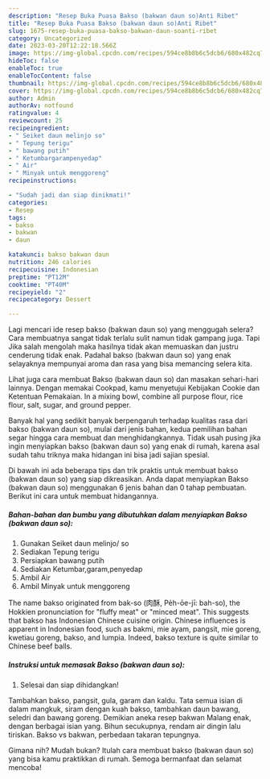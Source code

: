 ```yaml
---
description: "Resep Buka Puasa Bakso (bakwan daun so)Anti Ribet"
title: "Resep Buka Puasa Bakso (bakwan daun so)Anti Ribet"
slug: 1675-resep-buka-puasa-bakso-bakwan-daun-soanti-ribet
category: Uncategorized
date: 2023-03-20T12:22:18.566Z
image: https://img-global.cpcdn.com/recipes/594ce8b8b6c5dcb6/680x482cq70/bakso-bakwan-daun-so-foto-resep-utama.jpg
hideToc: false
enableToc: true
enableTocContent: false
thumbnail: https://img-global.cpcdn.com/recipes/594ce8b8b6c5dcb6/680x482cq70/bakso-bakwan-daun-so-foto-resep-utama.jpg
cover: https://img-global.cpcdn.com/recipes/594ce8b8b6c5dcb6/680x482cq70/bakso-bakwan-daun-so-foto-resep-utama.jpg
author: Admin
authorAv: notfound
ratingvalue: 4
reviewcount: 25
recipeingredient:
- " Seiket daun melinjo so"
- " Tepung terigu"
- " bawang putih"
- " Ketumbargarampenyedap"
- " Air"
- " Minyak untuk menggoreng"
recipeinstructions:

- "Sudah jadi dan siap dinikmati!"
categories:
- Resep
tags:
- bakso
- bakwan
- daun

katakunci: bakso bakwan daun 
nutrition: 246 calories
recipecuisine: Indonesian
preptime: "PT12M"
cooktime: "PT40M"
recipeyield: "2"
recipecategory: Dessert

---
```



Lagi mencari ide resep bakso (bakwan daun so) yang menggugah selera? Cara membuatnya sangat tidak terlalu sulit namun tidak gampang juga. Tapi Jika salah mengolah maka hasilnya tidak akan memuaskan dan justru cenderung tidak enak. Padahal bakso (bakwan daun so) yang enak selayaknya mempunyai aroma dan rasa yang bisa memancing selera kita.


Lihat juga cara membuat Bakso (bakwan daun so) dan masakan sehari-hari lainnya. Dengan memakai Cookpad, kamu menyetujui Kebijakan Cookie dan Ketentuan Pemakaian. In a mixing bowl, combine all purpose flour, rice flour, salt, sugar, and ground pepper.

Banyak hal yang sedikit banyak berpengaruh terhadap kualitas rasa dari bakso (bakwan daun so), mulai dari jenis bahan, kedua pemilihan bahan segar hingga cara membuat dan menghidangkannya. Tidak usah pusing jika ingin menyiapkan bakso (bakwan daun so) yang enak di rumah, karena asal sudah tahu triknya maka hidangan ini bisa jadi sajian spesial.


Di bawah ini ada beberapa tips dan trik praktis untuk membuat bakso (bakwan daun so) yang siap dikreasikan. Anda dapat menyiapkan Bakso (bakwan daun so) menggunakan 6 jenis bahan dan 0 tahap pembuatan. Berikut ini cara untuk membuat hidangannya.

<!--inarticleads1-->

##### Bahan-bahan dan bumbu yang dibutuhkan dalam menyiapkan Bakso (bakwan daun so):

1. Gunakan  Seiket daun melinjo/ so
1. Sediakan  Tepung terigu
1. Persiapkan  bawang putih
1. Sediakan  Ketumbar,garam,penyedap
1. Ambil  Air
1. Ambil  Minyak untuk menggoreng


The name bakso originated from bak-so (肉酥, Pe̍h-ōe-jī: bah-so͘), the Hokkien pronunciation for &#34;fluffy meat&#34; or &#34;minced meat&#34;. This suggests that bakso has Indonesian Chinese cuisine origin. Chinese influences is apparent in Indonesian food, such as bakmi, mie ayam, pangsit, mie goreng, kwetiau goreng, bakso, and lumpia. Indeed, bakso texture is quite similar to Chinese beef balls. 

<!--inarticleads2-->

##### Instruksi untuk memasak Bakso (bakwan daun so):


1. Selesai dan siap dihidangkan!

Tambahkan bakso, pangsit, gula, garam dan kaldu. Tata semua isian di dalam mangkuk, siram dengan kuah bakso, tambahkan daun bawang, seledri dan bawang goreng. Demikian aneka resep bakwan Malang enak, dengan berbagai isian yang. Bihun secukupnya, rendam air dingin lalu tiriskan. Bakso vs bakwan, perbedaan takaran tepungnya. 

Gimana nih? Mudah bukan? Itulah cara membuat bakso (bakwan daun so) yang bisa kamu praktikkan di rumah. Semoga bermanfaat dan selamat mencoba!
